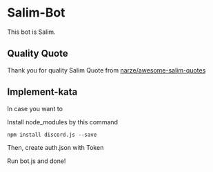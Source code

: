 # Salim-Bot

This bot is Salim.

## Quality Quote

Thank you for quality Salim Quote from <a href="https://github.com/narze/awesome-salim-quotes">narze/awesome-salim-quotes</a>

## Implement-kata

In case you want to

Install node_modules by this command

```npm install discord.js --save```

Then, create auth.json with Token

Run bot.js and done!
